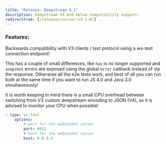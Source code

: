 ```yaml
---
title: "Release: Deepstream 4.1" 
description: Deepstream V3 and below compatibility support!
redirectFrom: [/releases/server/v4-1-0/]
---
```


### Features:

Backwards compatibility with V3 clients / text protocol using a ws-text connection endpoint!

This has a couple of small differences, like `has` is no longer supported and `snapshot` errors
are exposed using the global `error` callback instead of via the response. Otherwise all the e2e 
tests work, and best of all you can run both at the same time if you want to run JS 4.0 
and Java 3.0 simultaneously!

It is worth keeping in mind there is a small CPU overhead between switching from V3 custom deepstream
encoding to JSON (V4), so it is advised to monitor your CPU when possible!

```yaml
- type: ws-text
    options:
        # port for the websocket server
        port: 6021
        # host for the websocket server
        host: 0.0.0.0
```